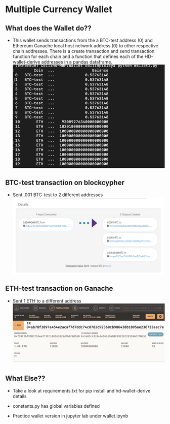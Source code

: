 # Multiple Currency Wallet

## What does the Wallet do??
* This wallet sends transactions from the a BTC-test address (0) and Ethereum Ganache local host network address (0) to other respective chain addresses. There is a create transaction and send transaction function for each chain and a function that defines each of the HD-wallet-derive addresses in a pandas dataframe. 
![df.png](df.png)
## BTC-test transaction on blockcypher
* Sent .001 BTC-test to 2 different addresses
![BTC-test.png](BTC-test.png)
## ETH-test transaction on Ganache
* Sent 1 ETH to a different address
![ETH.png](ETH.png)

## What Else??
* Take a look at requirements.txt for pip install and hd-wallet-derive details

* constants.py has global variables defined

* Practice wallet version in jupyter lab under wallet.ipynb
